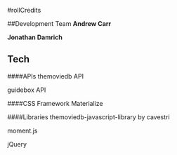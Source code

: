 #rollCredits


##Development Team
**Andrew Carr**

**Jonathan Damrich**


## Tech

####APIs
themoviedb API

guidebox API

####CSS Framework
Materialize

####Libraries
themoviedb-javascript-library by cavestri

moment.js

jQuery


